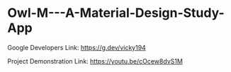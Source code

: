 # Owl-M---A-Material-Design-Study-App


Google Developers Link:  https://g.dev/vicky194


Project Demonstration Link: https://youtu.be/cOcew8dvS1M


